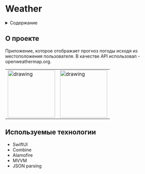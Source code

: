 # Weather

<div id="top"></div>

<details>
  <summary>Содержание</summary>
  <ol>
    <li>
      <a href="#о-проекте">О Проекте</a>
    </li>
    <li>
      <a href="#используемые-технологии">Используемые технологии</a>
    </li>
  </ol>
</details>


## О проекте

Приложение, которое отображает прогноз погоды исходя из местоположения пользователя. В качестве API использовал - openweathermap.org.

<table>
  <tr>
    <td>
      <img src="https://user-images.githubusercontent.com/64618065/196105855-cc4601c1-851d-4033-acd6-6796fdabba36.png" alt="drawing" width="150"/>
    </td>
    <td>
      <img src="https://user-images.githubusercontent.com/64618065/196105899-93eeded5-97d7-419e-b057-3350f7d77ad8.png" alt="drawing" width="150"/>
    </td>
  </tr>
</table>

## Используемые технологии

* SwiftUI
* Combine
* Alamofire
* MVVM
* JSON parsing
